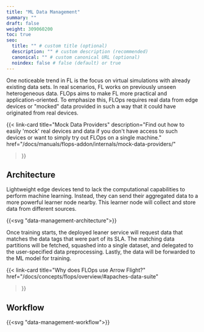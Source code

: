 ```yaml
---
title: "ML Data Management"
summary: ""
draft: false
weight: 309060200
toc: true
seo:
  title: "" # custom title (optional)
  description: "" # custom description (recommended)
  canonical: "" # custom canonical URL (optional)
  noindex: false # false (default) or true
---
```


One noticeable trend in FL is the focus on virtual simulations with already existing data sets.
In real scenarios, FL works on previously unseen heterogeneous data.
FLOps aims to make FL more practical and application-oriented.
To emphasize this, FLOps requires real data from edge devices or "mocked" data provided in such a way that it could have originated from real devices.

{{< link-card
  title="Mock Data Providers"
  description="Find out how to easily 'mock' real devices and data if you don't have access to such devices or want to simply try out FLOps on a single machine."
  href="/docs/manuals/flops-addon/internals/mock-data-providers/"
>}}

## Architecture

Lightweight edge devices tend to lack the computational capabilities to perform machine learning.
Instead, they can send their aggregated data to a more powerful learner node nearby.
This learner node will collect and store data from different sources.

{{<svg "data-management-architecture">}}

Once training starts, the deployed leaner service will request data that matches the data tags that were part of its SLA.
The matching data partitions will be fetched, squashed into a single dataset, and delegated to the user-specified data preprocessing.
Lastly, the data will be forwarded to the ML model for training.

{{< link-card
  title="Why does FLOps use Arrow Flight?"
  href="/docs/concepts/flops/overview/#apaches-data-suite"
>}}

## Workflow

{{<svg "data-management-workflow">}}
